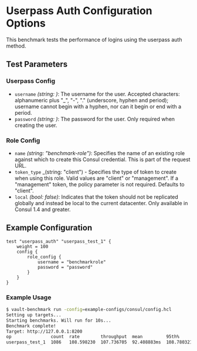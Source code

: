 # Userpass Auth Configuration Options

This benchmark tests the performance of logins using the userpass auth method.

## Test Parameters

### Userpass Config

- `username` _(string: <required>)_: The username for the user. Accepted characters: alphanumeric plus "_", "-", "." (underscore, hyphen and period); username cannot begin with a hyphen, nor can it begin or end with a period.
- `password` _(string: <required>)_: The password for the user. Only required when creating the user.

### Role Config

- `name` _(string: "benchmark-role")_: Specifies the name of an existing role against which to create this Consul credential. This is part of the request URL.
- `token_type` _(string: "client") - Specifies the type of token to create when using this role. Valid values are "client" or "management". If a "management" token, the policy parameter is not required. Defaults to "client".
- `local` _(bool: false)_: Indicates that the token should not be replicated globally and instead be local to the current datacenter. Only available in Consul 1.4 and greater.

## Example Configuration

```hcl
test "userpass_auth" "userpass_test_1" {
    weight = 100
    config {
        role_config {
            username = "benchmarkrole"
            password = "password"
        }
    }
}
```

### Example Usage

```bash
$ vault-benchmark run -config=example-configs/consul/config.hcl
Setting up targets...
Starting benchmarks. Will run for 10s...
Benchmark complete!
Target: http://127.0.0.1:8200
op               count  rate        throughput  mean         95th%         99th%         successRatio
userpass_test_1  1086   108.598230  107.736705  92.408883ms  108.780321ms  124.803047ms  100.00%
```

